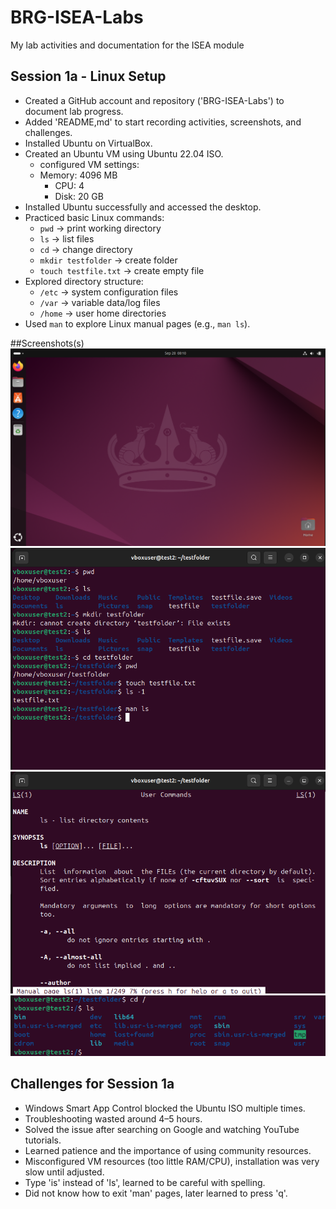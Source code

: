 # BRG-ISEA-Labs
My lab activities and documentation for the ISEA module
 ## Session 1a - Linux Setup
- Created a GitHub account and repository ('BRG-ISEA-Labs') to document lab progress.
- Added 'README,md' to start recording activities, screenshots, and challenges.
- Installed Ubuntu on VirtualBox.
- Created an Ubuntu VM using Ubuntu 22.04 ISO.
  - configured VM settings:
  - Memory: 4096 MB
    - CPU: 4
    - Disk: 20 GB
- Installed Ubuntu successfully and accessed the desktop.
- Practiced basic Linux commands:
  - `pwd` → print working directory
  - `ls` → list files
  - `cd` → change directory
  - `mkdir testfolder` → create folder
  - `touch testfile.txt` → create empty file
- Explored directory structure:
  - `/etc` → system configuration files
  - `/var` → variable data/log files
  - `/home` → user home directories
- Used `man` to explore Linux manual pages (e.g., `man ls`).
  

##Screenshots(s)
![UbuntuTerminal](https://github.com/Hubhub69/BRG-ISEA-Labs/blob/main/UbuntuTerminal.png?raw=true)
![Terminal Commands](https://github.com/Hubhub69/BRG-ISEA-Labs/blob/main/CommandPage-1a.png?raw=true)
![Manual Page](https://raw.githubusercontent.com/Hubhub69/BRG-ISEA-Labs/68d06047023fd133715ecc8c983257cd46b2fd3a/ManualPage.png)
![Root Directory](https://github.com/Hubhub69/BRG-ISEA-Labs/blob/main/root%20directory%20(1).png?raw=true)

## Challenges for Session 1a
- Windows Smart App Control blocked the Ubuntu ISO multiple times.
- Troubleshooting wasted around 4–5 hours.
- Solved the issue after searching on Google and watching YouTube tutorials.
- Learned patience and the importance of using community resources.
- Misconfigured VM resources (too little RAM/CPU), installation was very slow until adjusted.
- Type 'is' instead of 'ls', learned to be careful with spelling.
- Did not know how to exit 'man' pages, later learned to press 'q'.
  
  


